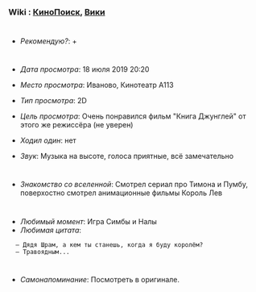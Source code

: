 ### Wiki : [КиноПоиск](https://www.kinopoisk.ru/film/1005878/), [Вики](https://ru.wikipedia.org/wiki/%D0%9A%D0%BE%D1%80%D0%BE%D0%BB%D1%8C_%D0%9B%D0%B5%D0%B2_(%D1%84%D0%B8%D0%BB%D1%8C%D0%BC,_2019))

#
* *Рекомендую?*: +
#
* *Дата просмотра*: 18 июля 2019 20:20
* *Место просмотра*: Иваново, Кинотеатр A113
* *Тип просмотра*: 2D
* *Цель просмотра*: Очень понравился фильм "Книга Джунглей" от этого же режиссёра (не уверен)

* *Ходил один*: нет
* *Звук*: Музыка на высоте, голоса приятные, всё замечательно
#
* *Знакомство со вселенной*: Смотрел сериал про Тимона и Пумбу, поверхостно смотрел анимационные фильмы Король Лев

#
* *Любимый момент*: Игра Симбы и Налы
* *Любимая цитата*: 

```
  — Дядя Шрам, а кем ты станешь, когда я буду королём?
  — Травоядным...
```
#
* *Самонапоминание*: Посмотреть в оригинале.
#
